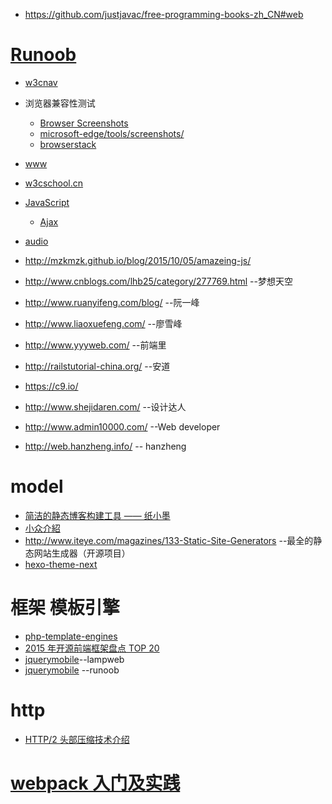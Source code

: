 * https://github.com/justjavac/free-programming-books-zh_CN#web
# [Runoob](http://www.runoob.com/ )
  * [w3cnav](http://www.runoob.com/w3cnav) 
   * 浏览器兼容性测试 
     * [Browser Screenshots](https://free.com.tw/browser-screenshots/)
      * [microsoft-edge/tools/screenshots/](https://dev.windows.com/zh-tw/microsoft-edge/tools/screenshots/)
      * [browserstack](https://www.browserstack.com/)
  * [www](http://blog.csdn.net/u012152619/article/details/48683793)
  * [w3cschool.cn](http://www.w3cschool.cn/h.html)
  * [JavaScript](http://blog.csdn.net/laomaoios/article/details/48574665)
    * [Ajax](http://blog.csdn.net/qing_gee/article/details/48548845)
  * [audio](http://blog.csdn.net/sunboy_2050/article/details/48622023)

* http://mzkmzk.github.io/blog/2015/10/05/amazeing-js/
* http://www.cnblogs.com/lhb25/category/277769.html --梦想天空
* http://www.ruanyifeng.com/blog/                   --阮一峰
* http://www.liaoxuefeng.com/                       --廖雪峰 
* http://www.yyyweb.com/ --前端里
* http://railstutorial-china.org/ --安道
 * https://c9.io/
* http://www.shejidaren.com/ --设计达人 
* http://www.admin10000.com/ --Web developer
* http://web.hanzheng.info/  -- hanzheng


# model
* [简洁的静态博客构建工具 —— 纸小墨](http://www.inkpaper.io/blog/post/2015/03/01/ink-blog-tool.html)
 * [小众介紹](http://www.appinn.com/inkpaper/)
* http://www.iteye.com/magazines/133-Static-Site-Generators --最全的静态网站生成器（开源项目）  
 * [hexo-theme-next](https://github.com/iissnan/hexo-theme-next)

# 框架 模板引擎
 * [php-template-engines](http://paranimage.com/19-php-template-engines/)
 * [2015 年开源前端框架盘点 TOP 20](http://www.imooc.com/article/3681)
  * [jquerymobile](http://www.lampweb.org/)--lampweb
  * [jquerymobile](http://www.runoob.com/jquerymobile/jquerymobile-tutorial.html) --runoob

# http
 * [HTTP/2 头部压缩技术介绍](https://imququ.com/post/header-compression-in-http2.html)

# [webpack 入门及实践](http://www.w3ctech.com/topic/1557)
